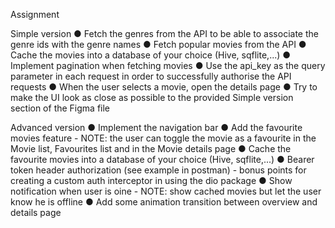 Assignment

Simple version
● Fetch the genres from the API to be able to associate the genre ids with the genre names
● Fetch popular movies from the API
● Cache the movies into a database of your choice (Hive, sqflite,...)
● Implement pagination when fetching movies
● Use the api_key as the query parameter in each request in order to successfully authorise
the API requests
● When the user selects a movie, open the details page
● Try to make the UI look as close as possible to the provided Simple version section of the
Figma file

Advanced version
● Implement the navigation bar
● Add the favourite movies feature - NOTE: the user can toggle the movie as a favourite in the
Movie list, Favourites list and in the Movie details page
● Cache the favourite movies into a database of your choice (Hive, sqflite,...)
● Bearer token header authorization (see example in postman) - bonus points for creating a
custom auth interceptor in using the dio package
● Show notification when user is oine - NOTE: show cached movies but let the user know he is
offline
● Add some animation transition between overview and details page
